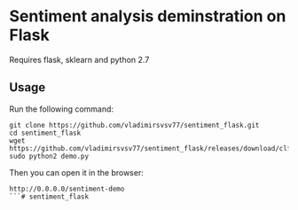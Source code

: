 # Sentiment analysis deminstration on Flask

Requires flask, sklearn and python 2.7

## Usage

Run the following command:

```
git clone https://github.com/vladimirsvsv77/sentiment_flask.git
cd sentiment_flask
wget https://github.com/vladimirsvsv77/sentiment_flask/releases/download/clf/clf.p
sudo python2 demo.py
```

Then you can open it in the browser:

```
http://0.0.0.0/sentiment-demo
```# sentiment_flask
